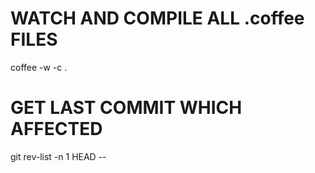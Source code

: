 # WATCH AND COMPILE ALL .coffee FILES
coffee -w -c .

# GET LAST COMMIT WHICH AFFECTED <FILE>
git rev-list -n 1 HEAD -- <FILE>
